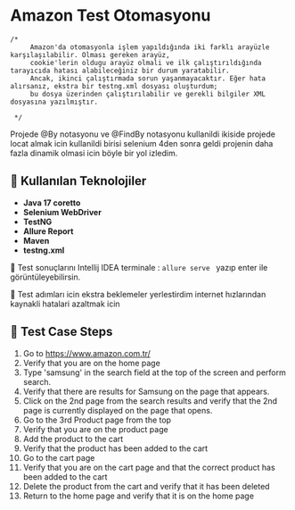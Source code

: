 # **Amazon Test Otomasyonu**

    /*
         Amazon'da otomasyonla işlem yapıldığında iki farklı arayüzle karşılaşılabilir. Olması gereken arayüz, 
         cookie'lerin oldugu arayüz olmali ve ilk çalıştırıldığında tarayıcıda hatası alabileceğiniz bir durum yaratabilir.
         Ancak, ikinci çalıştırmada sorun yaşanmayacaktır. Eğer hata alırsanız, ekstra bir testng.xml dosyası oluşturdum; 
         bu dosya üzerinden çalıştırılabilir ve gerekli bilgiler XML dosyasına yazılmıştır.

     */

Projede @By notasyonu ve @FindBy notasyonu kullanildi ikiside projede locat almak icin kullanildi birisi selenium 4den sonra geldi projenin daha fazla dinamik olmasi icin böyle bir yol izledim.


## 🚀 Kullanılan Teknolojiler
- **Java 17 coretto**
- **Selenium WebDriver**
- **TestNG**
- **Allure Report**
- **Maven**
- **testng.xml**


📌 Test sonuçlarını Intellij IDEA terminale : `allure serve ` yazıp enter ile görüntüleyebilirsin.

📌 Test adımları icin ekstra beklemeler yerlestirdim internet hızlarından kaynakli hatalari azaltmak icin


## 📌 Test Case Steps

1. Go to https://www.amazon.com.tr/
2. Verify that you are on the home page
3. Type 'samsung' in the search field at the top of the screen and perform search.
4. Verify that there are results for Samsung on the page that appears.
5. Click on the 2nd page from the search results and verify that the 2nd page is
   currently displayed on the page that opens.
6. Go to the 3rd Product page from the top
7. Verify that you are on the product page
8. Add the product to the cart
9. Verify that the product has been added to the cart
10. Go to the cart page
11. Verify that you are on the cart page and that the correct product has been added to
    the cart
12. Delete the product from the cart and verify that it has been deleted
13. Return to the home page and verify that it is on the home page